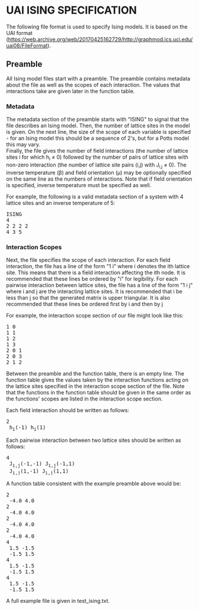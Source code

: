 # UAI ISING SPECIFICATION
The following file format is used to specify Ising models. It is based on the UAI format (https://web.archive.org/web/20170425162729/http://graphmod.ics.uci.edu/uai08/FileFormat).

## Preamble
All Ising model files start with a preamble. The preamble contains metadata about the file as well as the scopes
of each interaction. The values that interactions take are given later in the function table.

### Metadata
The metadata section of the preamble starts with "ISING" to signal that the file describes an Ising model.
Then, the number of lattice sites in the model is given. On the next line, the size of the scope of each variable
is specified - for an Ising model this should be a sequence of 2's, but for a Potts model this may vary.\
Finally, the file gives the number of field interactions (the number of lattice sites i for which h<sub>i</sub> ≠ 0) 
followed by the number of pairs of lattice sites with non-zero interaction (the number of lattice site pairs (i,j) with J<sub>i,j</sub> ≠ 0). The inverse temperature (β) and field orientation (μ) may be optionally specified on the same line as the numbers of interactions. Note that if field orientation is specified, inverse temperature must be specified as well.

For example, the following is a valid metadata section of a system with 4 lattice sites and an inverse temperature of 5:
<pre>
ISING
4
2 2 2 2
4 3 5
</pre>
### Interaction Scopes

Next, the file specifies the scope of each interaction. For each field interaction, the file has a line of the form "1 i" where i denotes the ith lattice site. This means that there is a field interaction affecting the ith node. It is recommended that these lines be ordered by "i" for legibility. For each pairwise interaction between lattice sites, the file has a line of the form "1 i j" where i and j are the interacting lattice sites. It is recommended that i be less than j so that the generated matrix is upper triangular. It is also recommended that these lines be ordered first by i and then by j

For example, the interaction scope section of our file might look like this:
<pre>
1 0
1 1
1 2
1 3
2 0 1
2 0 3
2 1 2
</pre>

Between the preamble and the function table, there is an empty line.
The function table gives the values taken by the interaction functions acting on the lattice sites specified in the interaction scope section of the file. Note that the functions in the function table should be given in the same order as the functions' scopes are listed in the interaction scope section.

Each field interaction should be written as follows:
<pre>
2
 h<sub>i</sub>(-1) h<sub>i</sub>(1)
</pre>

Each pairwise interaction between two lattice sites should be written as follows:
<pre>
4
 J<sub>i,j</sub>(-1,-1) J<sub>i,j</sub>(-1,1)
 J<sub>i,j</sub>(1,-1) J<sub>i,j</sub>(1,1) 
</pre>

A function table consistent with the example preamble above would be:
<pre>
2
 -4.0 4.0
2
 -4.0 4.0
2 
 -4.0 4.0
2
 -4.0 4.0
4
 1.5 -1.5
 -1.5 1.5
4
 1.5 -1.5
 -1.5 1.5
4
 1.5 -1.5
 -1.5 1.5
</pre>
A full example file is given in test_ising.txt.
 